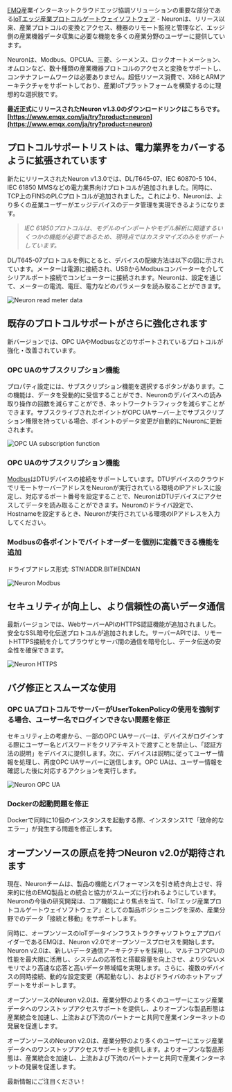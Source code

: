 [EMQ](https://www.emqx.com/ja)産業インターネットクラウドエッジ協調ソリューションの重要な部分である[IoTエッジ産業プロトコルゲートウェイソフトウェア](https://www.emqx.com/ja/products/neuron) - Neuronは、リリース以来、産業プロトコルの変換とアクセス、機器のリモート監視と管理など、エッジ側の産業機器データ収集に必要な機能を多くの産業分野のユーザーに提供しています。

Neuronは、Modbus、OPCUA、三菱、シーメンス、ロックオートメーション、オムロンなど、数十種類の産業機器プロトコルのアクセスと変換をサポートし、コンテナフレームワークは必要ありません。超低リソース消費で、X86とARMアーキテクチャをサポートしており、産業IoTプラットフォームを構築するのに理想的な選択肢です。

**最近正式にリリースされたNeuron v1.3.0のダウンロードリンクはこちらです。[https://www.emqx.com/ja/try?product=neuron](https://www.emqx.com/ja/try?product=neuron)**


## プロトコルサポートリストは、電力業界をカバーするように拡張されています

新たにリリースされたNeuron v1.3.0では、DL/T645-07、IEC 60870-5 104、IEC 61850 MMSなどの電力業界向けプロトコルが追加されました。同時に、TCP上のFINSのPLCプロトコルが追加されました。これにより、Neuronは、より多くの産業ユーザーがエッジデバイスのデータ管理を実現できるようになります。

> *IEC 61850プロトコルは、モデルのインポートやモデル解析に関連するいくつかの機能が必要であるため、現時点ではカスタマイズのみをサポートしています。*

DL/T645-07プロトコルを例にとると、デバイスの配線方法は以下の図に示されています。メーターは電源に接続され、USBからModbusコンバーターを介してシリアルポート接続でコンピューターに接続されます。Neuronは、設定を通じて、メーターの電流、電圧、電力などのパラメータを読み取ることができます。

![Neuron read meter data](https://assets.emqx.com/images/11c78b34a4a50b06668f8d2c12150dad.png)


## 既存のプロトコルサポートがさらに強化されます

新バージョンでは、OPC UAやModbusなどのサポートされているプロトコルが強化・改善されています。

### OPC UAのサブスクリプション機能

プロパティ設定には、サブスクリプション機能を選択するボタンがあります。この機能は、データを受動的に受信することができ、Neuronのデバイスへの読み取り操作の回数を減らすことができ、ネットワークトラフィックを減らすことができます。サブスクライブされたポイントがOPC UAサーバー上でサブスクリプション権限を持っている場合、ポイントのデータ変更が自動的にNeuronに更新されます。

![OPC UA subscription function](https://assets.emqx.com/images/e3ded90ea988a9b2644151f134217fbb.png)

### OPC UAのサブスクリプション機能

[Modbus](https://www.emqx.com/en/blog/building-modbus-based-iiot-app-with-neuron)はDTUデバイスの接続をサポートしています。DTUデバイスのクラウドでリモートサーバーアドレスをNeuronが実行されている環境のIPアドレスに設定し、対応するポート番号を設定することで、NeuronはDTUデバイスにアクセスしてデータを読み取ることができます。Neuronのドライバ設定で、Hostnameを設定するとき、Neuronが実行されている環境のIPアドレスを入力してください。


### Modbusの各ポイントでバイトオーダーを個別に定義できる機能を追加

ドライブアドレス形式: STN!ADDR.BIT#ENDIAN

![Neuron Modbus](https://assets.emqx.com/images/75a4b526fd72c473e2a3a293b257e87f.png)


## セキュリティが向上し、より信頼性の高いデータ通信

最新バージョンでは、WebサーバーAPIのHTTPS認証機能が追加されました。安全なSSL暗号化伝送プロトコルが追加されました。サーバーAPIでは、リモートHTTPS接続を介してブラウザとサーバ間の通信を暗号化し、データ伝送の安全性を確保できます。

![Neuron HTTPS](https://assets.emqx.com/images/03093d2ffdc8d79d3305d79b79651cf5.png)


## バグ修正とスムーズな使用

### OPC UAプロトコルでサーバーがUserTokenPolicyの使用を強制する場合、ユーザー名でログインできない問題を修正

セキュリティ上の考慮から、一部のOPC UAサーバーは、デバイスがログインする際にユーザー名とパスワードをクリアテキストで渡すことを禁止し、「認証方法の説明」をデバイスに提供します。次に、デバイスは説明に従ってユーザー情報を処理し、再度OPC UAサーバーに送信します。OPC UAは、ユーザー情報を確認した後に対応するアクションを実行します。

![Neuron OPC UA](https://assets.emqx.com/images/47fba5367ff1814bbf5d3585ec1c7475.png)

### Dockerの起動問題を修正

Dockerで同時に10個のインスタンスを起動する際、インスタンス1で「致命的なエラー」が発生する問題を修正します。


## オープンソースの原点を持つNeuron v2.0が期待されます

現在、Neuronチームは、製品の機能とパフォーマンスを引き続き向上させ、将来的に他のEMQ製品との統合と協力がスムーズに行われるようにしています。Neuronの今後の研究開発は、コア機能により焦点を当て、「IoTエッジ産業プロトコルゲートウェイソフトウェア」としての製品ポジショニングを深め、産業分野でのデータ「接続と移動」をサポートします。

同時に、オープンソースのIoTデータインフラストラクチャソフトウェアプロバイダーであるEMQは、Neuron v2.0でオープンソースプロセスを開始します。Neuron v2.0は、新しいデータ通信アーキテクチャを採用し、マルチコアCPUの性能を最大限に活用し、システムの応答性と搭載容量を向上させ、より少ないメモリでより高速な応答と高いデータ帯域幅を実現します。さらに、複数のデバイスの同時接続、動的な設定変更（再起動なし）、およびドライバのホットアップデートをサポートします。

オープンソースのNeuron v2.0は、産業分野のより多くのユーザーにエッジ産業データへのワンストップアクセスサポートを提供し、よりオープンな製品形態は産業統合を加速し、上流および下流のパートナーと共同で産業インターネットの発展を促進します。

オープンソースのNeuron v2.0は、産業分野のより多くのユーザーにエッジ産業データへのワンストップアクセスサポートを提供します。よりオープンな製品形態は、産業統合を加速し、上流および下流のパートナーと共同で産業インターネットの発展を促進します。

最新情報にご注目ください！

